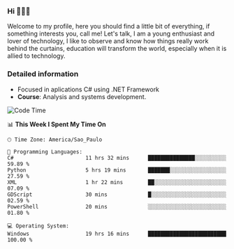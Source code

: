 


### Hi 🙋🏽‍♂️

Welcome to my profile, here you should find a little bit of everything, if something interests you, call me! Let's talk,
I am a young enthusiast and lover of technology, I like to observe and know how things really work behind the curtains, 
education will transform the world, especially when it is allied to technology.

### Detailed information
* Focused in aplications C# using .NET Framework
* **Course**: Analysis and systems development.

<!--START_SECTION:waka-->
![Code Time](http://img.shields.io/badge/Code%20Time-352%20hrs%2016%20mins-blue)

📊 **This Week I Spent My Time On** 

```text
🕑︎ Time Zone: America/Sao_Paulo

💬 Programming Languages: 
C#                       11 hrs 32 mins      ███████████████░░░░░░░░░░   59.89 % 
Python                   5 hrs 19 mins       ███████░░░░░░░░░░░░░░░░░░   27.59 % 
XML                      1 hr 22 mins        ██░░░░░░░░░░░░░░░░░░░░░░░   07.09 % 
GDScript                 30 mins             █░░░░░░░░░░░░░░░░░░░░░░░░   02.59 % 
PowerShell               20 mins             ░░░░░░░░░░░░░░░░░░░░░░░░░   01.80 % 

💻 Operating System: 
Windows                  19 hrs 16 mins      █████████████████████████   100.00 % 
```


<!--END_SECTION:waka-->


